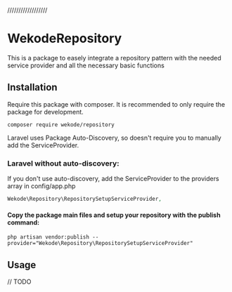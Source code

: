 //////////////////
# WekodeRepository

This is a package to easely integrate a repository pattern with the needed service provider and all the necessary basic functions


## Installation

Require this package with composer. It is recommended to only require the package for development.

```shell
composer require wekode/repository
```

Laravel uses Package Auto-Discovery, so doesn't require you to manually add the ServiceProvider.


### Laravel without auto-discovery:

If you don't use auto-discovery, add the ServiceProvider to the providers array in config/app.php

```php
Wekode\Repository\RepositorySetupServiceProvider,
```

#### Copy the package main files and setup your repository with the publish command:

```shell
php artisan vendor:publish --provider="Wekode\Repository\RepositorySetupServiceProvider"
```

## Usage

// TODO

